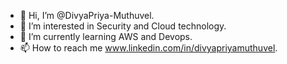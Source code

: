 - 👋 Hi, I’m @DivyaPriya-Muthuvel.
- 👀 I’m interested in Security and Cloud technology.
- 🌱 I’m currently learning AWS and Devops.
- 📫 How to reach me www.linkedin.com/in/divyapriyamuthuvel.

<!---
DivyaPriya-Muthuvel/DivyaPriya-Muthuvel is a ✨ special ✨ repository because its `README.md` (this file) appears on your GitHub profile.
You can click the Preview link to take a look at your changes.
--->

